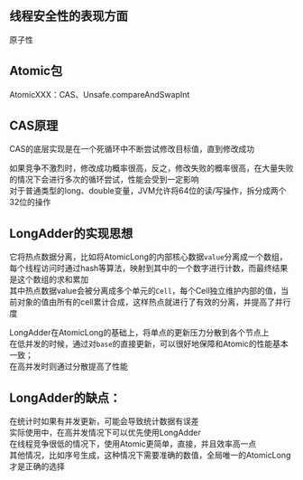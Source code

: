 ## 线程安全性的表现方面  
原子性  
## Atomic包  
AtomicXXX：CAS、Unsafe.compareAndSwapInt  
## CAS原理  
CAS的底层实现是在一个死循环中不断尝试修改目标值，直到修改成功  

如果竞争不激烈时，修改成功概率很高，反之，修改失败的概率很高，在大量失败的情况下会进行多次的循环尝试，性能会受到一定影响  
对于普通类型的long、double变量，JVM允许将64位的读/写操作，拆分成两个32位的操作  

## LongAdder的实现思想  
它将热点数据分离，比如将AtomicLong的内部核心数据`value`分离成一个数组，每个线程访问时通过hash等算法，映射到其中的一个数字进行计数，而最终结果是这个数组的求和累加  
其中热点数据value会被分离成多个单元的`Cell`，每个Cell独立维护内部的值，当前对象的值由所有的cell累计合成，这样热点就进行了有效的分离，并提高了并行度  

LongAdder在AtomicLong的基础上，将单点的更新压力分散到各个节点上  
在低并发的时候，通过对`base`的直接更新，可以很好地保障和Atomic的性能基本一致；  
在高并发时则通过分散提高了性能  
## LongAdder的缺点：
在统计时如果有并发更新，可能会导致统计数据有误差  
实际使用中，在高并发情况下可以优先使用LongAdder  
在线程竞争很低的情况下，使用Atomic更简单，直接，并且效率高一点  
其他情况，比如序号生成，这种情况下需要准确的数值，全局唯一的AtomicLong才是正确的选择  
## 